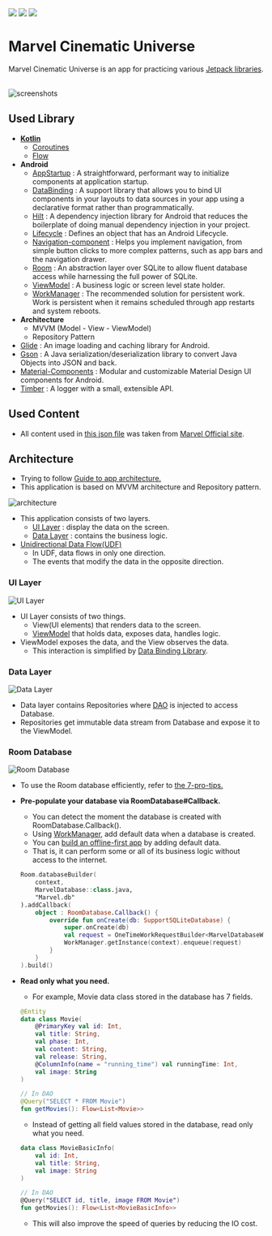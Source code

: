 <div>
<img src="https://img.shields.io/badge/Android-3DDC84?style=flat&logo=Android&logoColor=white" />
<img src="https://img.shields.io/badge/Kotlin-7F52FF?style=flat&logo=Kotlin&logoColor=white" />
<img src="https://img.shields.io/badge/writer-kym1924-yellow?&style=flat&logo=Android"/>
</div>

# Marvel Cinematic Universe
Marvel Cinematic Universe is an app for practicing various [Jetpack libraries](https://developer.android.com/jetpack).
<br>
<br>

![screenshots](./images/screenshots.png)
<br>

## Used Library
- **[Kotlin](https://kotlinlang.org/)**
  - [Coroutines](https://kotlinlang.org/docs/coroutines-guide.html)
  - [Flow](https://kotlinlang.org/docs/flow.html)
- **Android**
  - [AppStartup](https://developer.android.com/topic/libraries/app-startup) : A straightforward, performant way to initialize components at application startup.
  - [DataBinding](https://developer.android.com/topic/libraries/data-binding) : A support library that allows you to bind UI components in your layouts to data sources in your app using a declarative format rather than programmatically.
  - [Hilt](https://developer.android.com/training/dependency-injection/hilt-android) : A dependency injection library for Android that reduces the boilerplate of doing manual dependency injection in your project.
  - [Lifecycle](https://developer.android.com/reference/androidx/lifecycle/Lifecycle) : Defines an object that has an Android Lifecycle.
  - [Navigation-component](https://developer.android.com/guide/navigation) : Helps you implement navigation, from simple button clicks to more complex patterns, such as app bars and the navigation drawer.
  - [Room](https://developer.android.com/training/data-storage/room) : An abstraction layer over SQLite to allow fluent database access while harnessing the full power of SQLite.
  - [ViewModel](https://developer.android.com/topic/libraries/architecture/viewmodel) : A business logic or screen level state holder.
  - [WorkManager](https://developer.android.com/reference/androidx/work/WorkManager) : The recommended solution for persistent work. Work is persistent when it remains scheduled through app restarts and system reboots.
- **Architecture**
  - MVVM (Model - View - ViewModel)
  - Repository Pattern
- [Glide](https://github.com/bumptech/glide) : An image loading and caching library for Android.
- [Gson](https://github.com/google/gson) : A Java serialization/deserialization library to convert Java Objects into JSON and back.
- [Material-Components](https://github.com/material-components/material-components-android) : Modular and customizable Material Design UI components for Android.
- [Timber](https://github.com/JakeWharton/timber) : A logger with a small, extensible API.

## Used Content
- All content used in [this json file](https://github.com/kym1924/marvel/blob/master/app/src/main/assets/marvel.json) was taken from [Marvel Official site](https://www.marvel.com/).

## Architecture
- Trying to follow [Guide to app architecture.](https://developer.android.com/topic/architecture)
- This application is based on MVVM architecture and Repository pattern.

![architecture](./images/architecture.png)

- This application consists of two layers.
  - [UI Layer](https://developer.android.com/topic/architecture#ui-layer) : display the data on the screen.
  - [Data Layer](https://developer.android.com/topic/architecture#data-layer) : contains the business logic.
- [Unidirectional Data Flow(UDF)](https://developer.android.com/topic/architecture#unidirectional-data-flow)
  - In UDF, data flows in only one direction.
  - The events that modify the data in the opposite direction.

### UI Layer
![UI Layer](./images/ui_layer.png)
- UI Layer consists of two things.
  - View(UI elements) that renders data to the screen.
  - [ViewModel](https://developer.android.com/topic/libraries/architecture/viewmodel) that holds data, exposes data, handles logic.
- ViewModel exposes the data, and the View observes the data.
  - This interaction is simplified by [Data Binding Library](https://developer.android.com/topic/libraries/data-binding).

### Data Layer
![Data Layer](./images/data_layer.png)
- Data layer contains Repositories where [DAO](https://developer.android.com/training/data-storage/room/accessing-data) is injected to access Database.
- Repositories get immutable data stream from Database and expose it to the ViewModel.

### Room Database
![Room Database](./images/database.png)

- To use the Room database efficiently, refer to [the 7-pro-tips.](https://medium.com/androiddevelopers/7-pro-tips-for-room-fbadea4bfbd1)
- **Pre-populate your database via RoomDatabase#Callback.**
  - You can detect the moment the database is created with RoomDatabase.Callback().
  - Using [WorkManager](https://github.com/kym1924/marvel/blob/master/app/src/main/java/com/kimym/marvel/worker/MarvelDatabaseWorker.kt), add default data when a database is created.
  - You can [build an offline-first app](https://developer.android.com/topic/architecture/data-layer/offline-first) by adding default data.
  - That is, it can perform some or all of its business logic without access to the internet.
  
  ```kotlin
  Room.databaseBuilder(
      context,
      MarvelDatabase::class.java,
      "Marvel.db"
  ).addCallback(
      object : RoomDatabase.Callback() {
          override fun onCreate(db: SupportSQLiteDatabase) {
              super.onCreate(db)
              val request = OneTimeWorkRequestBuilder<MarvelDatabaseWorker>().build()
              WorkManager.getInstance(context).enqueue(request)
          }
      }
  ).build()
  ```

- **Read only what you need.**
  - For example, Movie data class stored in the database has 7 fields.
  
  ```kotlin
  @Entity
  data class Movie(
      @PrimaryKey val id: Int,
      val title: String,
      val phase: Int,
      val content: String,
      val release: String,
      @ColumnInfo(name = "running_time") val runningTime: Int,
      val image: String
  )

  // In DAO
  @Query("SELECT * FROM Movie")
  fun getMovies(): Flow<List<Movie>>
  ```
  
  - Instead of getting all field values stored in the database, read only what you need.
  
  ```kotlin
  data class MovieBasicInfo(
      val id: Int,
      val title: String,
      val image: String
  )

  // In DAO
  @Query("SELECT id, title, image FROM Movie")
  fun getMovies(): Flow<List<MovieBasicInfo>>
  ```
  
  - This will also improve the speed of queries by reducing the IO cost.

